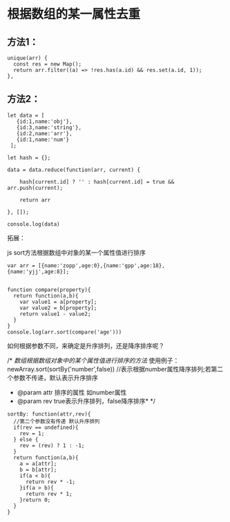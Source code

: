 # 根据数组的某一属性去重
## 方法1：
```
unique(arr) {
  const res = new Map();
  return arr.filter((a) => !res.has(a.id) && res.set(a.id, 1));
},

```



## 方法2：

```
let data = [
   {id:1,name:'obj'},
   {id:3,name:'string'},
   {id:2,name:'arr'},
   {id:1,name:'num'}
 ];

let hash = {};

data = data.reduce(function(arr, current) {

    hash[current.id] ? '' : hash[current.id] = true && arr.push(current);

    return arr

}, []);

console.log(data)
```



拓展：

js sort方法根据数组中对象的某一个属性值进行排序

```
var arr = [{name:'zopp',age:0},{name:'gpp',age:18},{name:'yjj',age:8}];


function compare(property){
  return function(a,b){
    var value1 = a[property];
    var value2 = b[property];
    return value1 - value2;
  }
}
console.log(arr.sort(compare('age')))
```

如何根据参数不同，来确定是升序排列，还是降序排序呢？

/* *数组根据数组对象中的某个属性值进行排序的方法*
使用例子：newArray.sort(sortBy('number',false)) //表示根据number属性降序排列;若第二个参数不传递，默认表示升序排序
* @param attr 排序的属性 如number属性
* @param rev true表示升序排列，false降序排序*
*/

```
sortBy: function(attr,rev){
  //第二个参数没有传递 默认升序排列
  if(rev == undefined){
    rev = 1;
  } else {
    rev = (rev) ? 1 : -1;
  }
  return function(a,b){
    a = a[attr];
    b = b[attr];
    if(a < b){
      return rev * -1;
    }if(a > b){
      return rev * 1;
    }return 0;
  }
}
```
